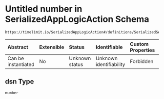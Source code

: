 # Untitled number in SerializedAppLogicAction Schema

```txt
https://timelimit.io/SerializedAppLogicAction#/definitions/SerializedSendKeyRequestAction/properties/dsn
```



| Abstract            | Extensible | Status         | Identifiable            | Custom Properties | Additional Properties | Access Restrictions | Defined In                                                                                            |
| :------------------ | :--------- | :------------- | :---------------------- | :---------------- | :-------------------- | :------------------ | :---------------------------------------------------------------------------------------------------- |
| Can be instantiated | No         | Unknown status | Unknown identifiability | Forbidden         | Allowed               | none                | [SerializedAppLogicAction.schema.json\*](SerializedAppLogicAction.schema.json "open original schema") |

## dsn Type

`number`
